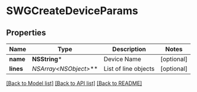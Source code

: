 # SWGCreateDeviceParams

## Properties
Name | Type | Description | Notes
------------ | ------------- | ------------- | -------------
**name** | **NSString*** | Device Name | [optional] 
**lines** | **NSArray&lt;NSObject*&gt;*** | List of line objects | [optional] 

[[Back to Model list]](../README.md#documentation-for-models) [[Back to API list]](../README.md#documentation-for-api-endpoints) [[Back to README]](../README.md)


